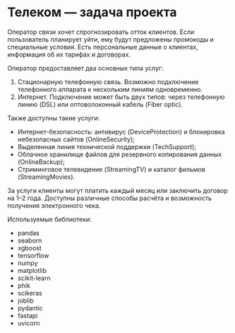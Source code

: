 # Телеком — задача проекта

Оператор связи хочет спрогнозировать отток клиентов. Если пользователь планирует уйти, ему будут предложены промокоды и специальные условия. Есть персональные данные о клиентах, информация об их тарифах и договорах.

Оператор предоставляет два основных типа услуг:

1. Стационарную телефонную связь. Возможно подключение телефонного аппарата к нескольким линиям одновременно.
2. Интернет. Подключение может быть двух типов: через телефонную линию (DSL) или оптоволоконный кабель (Fiber optic).

Также доступны такие услуги:

- Интернет-безопасность: антивирус (DeviceProtection) и блокировка небезопасных сайтов (OnlineSecurity);
- Выделенная линия технической поддержки (TechSupport);
- Облачное хранилище файлов для резервного копирования данных (OnlineBackup);
- Стриминговое телевидение (StreamingTV) и каталог фильмов (StreamingMovies).

За услуги клиенты могут платить каждый месяц или заключить договор на 1–2 года. Доступны различные способы расчёта и возможность получения электронного чека.

Используемые библиотеки:
- pandas
- seaborn
- xgboost
- tensorflow
- numpy
- matplotlib
- scikit-learn
- phik
- scikeras
- joblib
- pydantic
- fastapi
- uvicorn